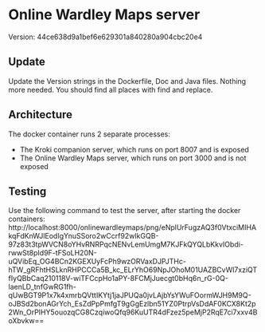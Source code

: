 # Online Wardley Maps server

Version: 44ce638d9a1bef6e629301a840280a904cbc20e4

## Update

Update the Version strings in the Dockerfile, Doc and Java files. Nothing more needed. You should find all places with find and replace.

## Architecture

The docker container runs 2 separate processes:
- The Kroki companion server, which runs on port 8007 and is exposed
- The Online Wardley Maps server, which runs on port 3000 and is not exposed

## Testing

Use the following command to test the server, after starting the docker containers:
http://localhost:8000/onlinewardleymaps/png/eNplUrFugzAQ3f0VtxciMIHAkqFdKnWJlEodIgYnuSSoro2wCcrf92wIkGQB-97z83t3tpWVCN8oYHvRNRPqcNENvLemUmgM7KJFkQYQLbKkvIObdi-rwwSt8pId9F-tFSoLH20N-uQVibEq_OG4BCn2KGEXUyFcPh9wzORVaxDJPJTHc-hTW_gRFhtHSLknRHPCCCa5B_kc_ELrYhO69NpJOhoM01UAZBCvWl7xziQTfIyQBbCaq210118V-wiTFCcpHo1aPY-8FCMjJuecgt0bHq6n_rG-0Q-laenLD_tnfGwRG1fh-qUwBGT9P1x7k4xmrbQVttIKYtj1jaJPUQa0jvLAjbYsYWuFOormWJH9M9Q-oJBSd2bonAGrYch_EsZdPpPmfgT9gGgEzlbn51YZ0PtrpVsDdAF0KCX8Kt2p2Wn_OrPIHY5ouozqCG8CzqiwoQfq96KuUTR4dFzez5peMjP2RqE7ci7xxv4BoXbvkw==
